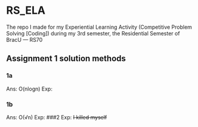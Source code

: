 # RS_ELA
The repo I made for my Experiential Learning Activity (Competitive Problem Solving [Coding]) during my 3rd semester, the Residential Semester of BracU — RS70

## Assignment 1 solution methods
### 1a
Ans: O(nlogn)
Exp: 
### 1b
Ans: O(√n)
Exp: 
###2
Exp: ~~I killed myself~~ 
